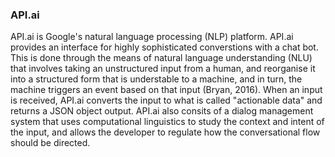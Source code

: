 ### API.ai

API.ai is Google's natural language processing (NLP) platform. API.ai provides an interface for highly sophisticated converstions with a chat bot. This is done through the means of natural language understanding (NLU) that involves taking an unstructured input from a human, and reorganise it into a structured form that is understable to a machine, and in turn, the machine triggers an event based on that input (Bryan, 2016). When an input is received, API.ai converts the input to what is called "actionable data" and returns a JSON object output. API.ai also consits of a dialog management system that uses computational linguistics to study the context and intent of the input, and allows the developer to regulate how the conversational flow should be directed.  